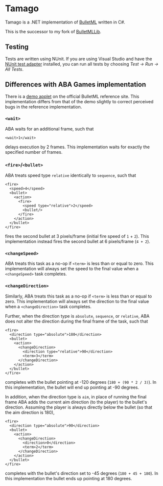 # Tamago

Tamago is a .NET implementation of
[BulletML](http://www.asahi-net.or.jp/~cs8k-cyu/bulletml/index_e.html) written
in C#.

This is the successor to my fork of
[BulletMLLib](https://github.com/echojc/BulletMLLib).

## Testing

Tests are written using NUnit. If you are using Visual Studio and have the
[NUnit test adapter](https://www.nuget.org/packages/NUnitTestAdapter/)
installed, you can run all tests by choosing *Test -> Run -> All Tests*.

## Differences with ABA Games implementation

There is a
[demo applet](http://www.asahi-net.or.jp/~cs8k-cyu/bulletml/bulletml_applet_e.html)
on the official BulletML reference site. This implementation differs from that
of the demo slightly to correct perceived bugs in the reference implementation.

### `<wait>`

ABA waits for an additional frame, such that

```
<wait>1</wait>
```

delays execution by 2 frames. This implementation waits for exactly the
specified number of frames.

### `<fire>`/`<bullet>`

ABA treats speed type `relative` identically to `sequence`, such that

```
<fire>
  <speed>4</speed>
  <bullet>
    <action>
      <fire>
        <speed type="relative">2</speed>
        <bullet/>
      </fire>
    </action>
  </bullet>
</fire>
```

fires the second bullet at 3 pixels/frame (initial fire speed of `1` + `2`).
This implementation instead fires the second bullet at 6 pixels/frame (`4 + 2`).

### `<changeSpeed>`

ABA treats this task as a no-op if `<term>` is less than or equal to zero. This
implementation will always set the speed to the final value when a
`<changeSpeed>` task completes.

### `<changeDirection>`

Similarly, ABA treats this task as a no-op if `<term>` is less than or equal to
zero. This implementation will always set the direction to the final value when
a `<changeDirection>` task completes.

Further, when the direction type is `absolute`, `sequence`, or `relative`, ABA
does not alter the direction during the final frame of the task, such that

```
<fire>
  <direction type="absolute">180</direction>
  <bullet>
    <action>
      <changeDirection>
        <direction type="relative">90</direction>
        <term>3</term>
      </changeDirection>
    </action>
  </bullet>
</fire>
```

completes with the bullet pointing at -120 degrees (`180 + (90 * 2 / 3)`). In
this implementation, the bullet will end up pointing at -90 degrees.

In addition, when the direction type is `aim`, in place of running the final
frame ABA adds the current aim direction (to the player) to the bullet's
direction. Assuming the player is always directly below the bullet (so that the
aim direction is 180),

```
<fire>
  <direction type="absolute">90</direction>
  <bullet>
    <action>
      <changeDirection>
        <direction>0</direction>
        <term>2</term>
      </changeDirection>
    </action>
  </bullet>
</fire>
```

completes with the bullet's direction set to -45 degrees (`180 + 45 + 180`). In
this implementation the bullet ends up pointing at 180 degrees.
